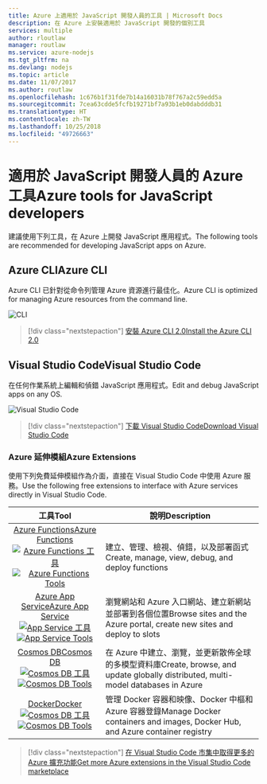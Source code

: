 ```yaml
---
title: Azure 上適用於 JavaScript 開發人員的工具 | Microsoft Docs
description: 在 Azure 上安裝適用於 JavaScript 開發的個別工具
services: multiple
author: rloutlaw
manager: routlaw
ms.service: azure-nodejs
ms.tgt_pltfrm: na
ms.devlang: nodejs
ms.topic: article
ms.date: 11/07/2017
ms.author: routlaw
ms.openlocfilehash: 1c676b1f31fde7b14a16031b78f767a2c59edd5a
ms.sourcegitcommit: 7cea63cdde5fcfb19271bf7a93b1eb0dabdddb31
ms.translationtype: HT
ms.contentlocale: zh-TW
ms.lasthandoff: 10/25/2018
ms.locfileid: "49726663"
---
```

# <a name="azure-tools-for-javascript-developers"></a><span data-ttu-id="bc285-103">適用於 JavaScript 開發人員的 Azure 工具</span><span class="sxs-lookup"><span data-stu-id="bc285-103">Azure tools for JavaScript developers</span></span>
<span data-ttu-id="bc285-104">建議使用下列工具，在 Azure 上開發 JavaScript 應用程式。</span><span class="sxs-lookup"><span data-stu-id="bc285-104">The following tools are recommended for developing JavaScript apps on Azure.</span></span>

## <a name="azure-cli"></a><span data-ttu-id="bc285-105">Azure CLI</span><span class="sxs-lookup"><span data-stu-id="bc285-105">Azure CLI</span></span>
<span data-ttu-id="bc285-106">Azure CLI 已針對從命令列管理 Azure 資源進行最佳化。</span><span class="sxs-lookup"><span data-stu-id="bc285-106">Azure CLI is optimized for managing Azure resources from the command line.</span></span>

![CLI](media/node-azure-tools/cli.png)
 
> [!div class="nextstepaction"]
> [<span data-ttu-id="bc285-108">安裝 Azure CLI 2.0</span><span class="sxs-lookup"><span data-stu-id="bc285-108">Install the Azure CLI 2.0</span></span>](https://docs.microsoft.com/cli/azure/install-az-cli2)

## <a name="visual-studio-code"></a><span data-ttu-id="bc285-109">Visual Studio Code</span><span class="sxs-lookup"><span data-stu-id="bc285-109">Visual Studio Code</span></span>
<span data-ttu-id="bc285-110">在任何作業系統上編輯和偵錯 JavaScript 應用程式。</span><span class="sxs-lookup"><span data-stu-id="bc285-110">Edit and debug JavaScript apps on any OS.</span></span>

![Visual Studio Code](media/node-azure-tools/vs-code.png)

> [!div class="nextstepaction"]
> [<span data-ttu-id="bc285-112">下載 Visual Studio Code</span><span class="sxs-lookup"><span data-stu-id="bc285-112">Download Visual Studio Code</span></span>](https://code.visualstudio.com)

### <a name="azure-extensions"></a><span data-ttu-id="bc285-113">Azure 延伸模組</span><span class="sxs-lookup"><span data-stu-id="bc285-113">Azure Extensions</span></span>
<span data-ttu-id="bc285-114">使用下列免費延伸模組作為介面，直接在 Visual Studio Code 中使用 Azure 服務。</span><span class="sxs-lookup"><span data-stu-id="bc285-114">Use the following free extensions to interface with Azure services directly in Visual Studio Code.</span></span>

| <span data-ttu-id="bc285-115">工具</span><span class="sxs-lookup"><span data-stu-id="bc285-115">Tool</span></span> | <span data-ttu-id="bc285-116">說明</span><span class="sxs-lookup"><span data-stu-id="bc285-116">Description</span></span>  |
|:---------:|---------|
| [<span data-ttu-id="bc285-117">Azure Functions</span><span class="sxs-lookup"><span data-stu-id="bc285-117">Azure Functions</span></span>](https://marketplace.visualstudio.com/items?itemName=ms-azuretools.vscode-azurefunctions) <br> <span data-ttu-id="bc285-118">[![Azure Functions 工具](media/node-azure-tools/icon-azure-functions.png)](https://marketplace.visualstudio.com/items?itemName=ms-azuretools.vscode-azurefunctions)</span><span class="sxs-lookup"><span data-stu-id="bc285-118">[![Azure Functions Tools](media/node-azure-tools/icon-azure-functions.png)](https://marketplace.visualstudio.com/items?itemName=ms-azuretools.vscode-azurefunctions)</span></span> | <span data-ttu-id="bc285-119">建立、管理、檢視、偵錯，以及部署函式</span><span class="sxs-lookup"><span data-stu-id="bc285-119">Create, manage, view, debug, and deploy functions</span></span>|
| [<span data-ttu-id="bc285-120">Azure App Service</span><span class="sxs-lookup"><span data-stu-id="bc285-120">Azure App Service</span></span>](https://marketplace.visualstudio.com/items?itemName=ms-azuretools.vscode-azureappservice) <br> <span data-ttu-id="bc285-121">[![App Service 工具](media/node-azure-tools/icon-azure-app-service.png)](https://marketplace.visualstudio.com/items?itemName=ms-azuretools.vscode-azureappservice)</span><span class="sxs-lookup"><span data-stu-id="bc285-121">[![App Service Tools](media/node-azure-tools/icon-azure-app-service.png)](https://marketplace.visualstudio.com/items?itemName=ms-azuretools.vscode-azureappservice)</span></span> | <span data-ttu-id="bc285-122">瀏覽網站和 Azure 入口網站、建立新網站並部署到各個位置</span><span class="sxs-lookup"><span data-stu-id="bc285-122">Browse sites and the Azure portal, create new sites and deploy to slots</span></span> |
| [<span data-ttu-id="bc285-123">Cosmos DB</span><span class="sxs-lookup"><span data-stu-id="bc285-123">Cosmos DB </span></span>](https://marketplace.visualstudio.com/items?itemName=ms-azuretools.vscode-cosmosdb)  <br> <span data-ttu-id="bc285-124">[![Cosmos DB 工具](media/node-azure-tools/icon-cosmos-db.png)](https://marketplace.visualstudio.com/items?itemName=ms-azuretools.vscode-cosmosdb)</span><span class="sxs-lookup"><span data-stu-id="bc285-124">[![Cosmos DB Tools](media/node-azure-tools/icon-cosmos-db.png)](https://marketplace.visualstudio.com/items?itemName=ms-azuretools.vscode-cosmosdb)</span></span>| <span data-ttu-id="bc285-125">在 Azure 中建立、瀏覽，並更新散佈全球的多模型資料庫</span><span class="sxs-lookup"><span data-stu-id="bc285-125">Create, browse, and update globally distributed, multi-model databases in Azure</span></span> |
| [<span data-ttu-id="bc285-126">Docker</span><span class="sxs-lookup"><span data-stu-id="bc285-126">Docker</span></span>](https://marketplace.visualstudio.com/items?itemName=formulahendry.docker-explorer)   <br> <span data-ttu-id="bc285-127">[![Cosmos DB 工具](media/node-azure-tools/icon-docker.png)](https://marketplace.visualstudio.com/items?itemName=formulahendry.docker-explorer)</span><span class="sxs-lookup"><span data-stu-id="bc285-127">[![Cosmos DB Tools](media/node-azure-tools/icon-docker.png)](https://marketplace.visualstudio.com/items?itemName=formulahendry.docker-explorer)</span></span>| <span data-ttu-id="bc285-128">管理 Docker 容器和映像、Docker 中樞和 Azure 容器登錄</span><span class="sxs-lookup"><span data-stu-id="bc285-128">Manage Docker containers and images, Docker Hub, and Azure container registry</span></span> |

> [!div class="nextstepaction"]
> [<span data-ttu-id="bc285-129">在 Visual Studio Code 市集中取得更多的 Azure 擴充功能</span><span class="sxs-lookup"><span data-stu-id="bc285-129">Get more Azure extensions in the Visual Studio Code marketplace</span></span>](https://marketplace.visualstudio.com/search?term=azure&target=VSCode&category=All%20categories&sortBy=Relevance)